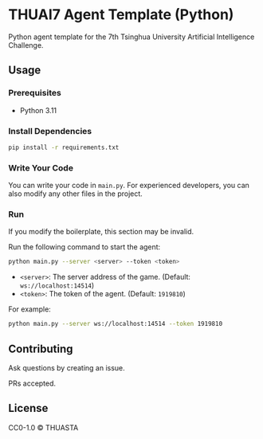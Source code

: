# THUAI7 Agent Template (Python)

Python agent template for the 7th Tsinghua University Artificial Intelligence Challenge.

## Usage

### Prerequisites

- Python 3.11

### Install Dependencies

```bash
pip install -r requirements.txt
```

### Write Your Code

You can write your code in `main.py`. For experienced developers, you can also modify any other files in the project.

### Run

If you modify the boilerplate, this section may be invalid.

Run the following command to start the agent:

```bash
python main.py --server <server> --token <token>
```

- `<server>`: The server address of the game. (Default: `ws://localhost:14514`)
- `<token>`: The token of the agent. (Default: `1919810`)

For example:

```bash
python main.py --server ws://localhost:14514 --token 1919810
```

## Contributing

Ask questions by creating an issue.

PRs accepted.

## License

CC0-1.0 © THUASTA
